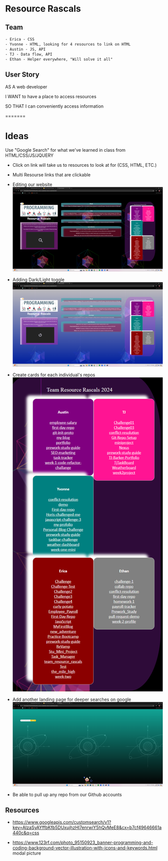 # Resource Rascals

## Team
```
- Erica - CSS  
- Yvonne - HTML, looking for 4 resources to link on HTML
- Austin - JS, API
- TJ - Data flow, API
- Ethan - Helper everywhere, "Will solve it all"
```
## User Story

AS A web developer

I WANT to have a place to access resources

SO THAT I can conveniently access information

=======


# Ideas

Use "Google Search" for what we've learned in class from HTML/CSS/JS/JQUERY

- Click on link will take us to resources to look at for (CSS, HTML, ETC.)
- Multi Resourse links that are clickable

- Editing our website 
![alt text](Image.png)

- Adding Dark/Light toggle 
![alt text](image-1.png)

- Create cards for each individual's repos 
![alt text](Repo-cards.png)

- Add another landing page for deeper searches on google 
![alt text](Google-search.png)

- Be able to pull up any repo from our Github accounts

## Resources

- https://www.googleapis.com/customsearch/v1?key=AIzaSyAYffbKfb5DUxujhzHl7enrwiY5hQvMeE8&cx=b7cf49646661a440c&q=css

- https://www.123rf.com/photo_95150923_banner-programming-and-coding-background-vector-illustration-with-icons-and-keywords.html modal picture


